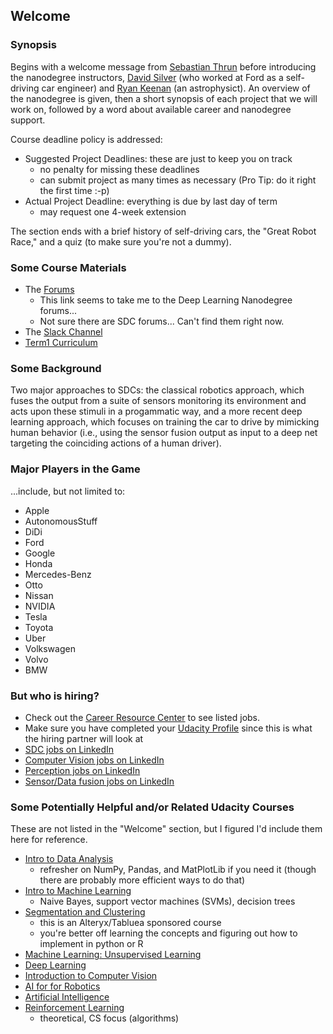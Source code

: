 ## Welcome


### Synopsis
Begins with a welcome message from [Sebastian Thrun](http://robots.stanford.edu/)
before introducing the nanodegree instructors, 
[David Silver](https://www.linkedin.com/in/dsilver829/) 
(who worked at Ford as a self-driving car engineer)
and [Ryan Keenan](https://www.linkedin.com/in/ryan-keenan-980759a6/)
(an astrophysict).
An overview of the nanodegree is given, then a short synopsis of each project that we 
will work on, followed by a word about available career and nanodegree support.

Course deadline policy is addressed:
* Suggested Project Deadlines: these are just to keep you on track
  - no penalty for missing these deadlines
  - can submit project as many times as necessary (Pro Tip: do it right the first time :-p)
* Actual Project Deadline: everything is due by last day of term
  - may request one 4-week extension

The section ends with a brief history of self-driving cars, the "Great Robot Race," and a quiz 
(to make sure you're not a dummy).



### Some Course Materials
* The [Forums](https://discussions.udacity.com/)
  - This link seems to take me to the Deep Learning Nanodegree forums... 
  - Not sure there are SDC forums... Can't find them right now.
* The [Slack Channel]()
* [Term1 Curriculum](https://medium.com/self-driving-cars/term-1-in-depth-on-udacitys-self-driving-car-curriculum-ffcf46af0c08)



### Some Background
Two major approaches to SDCs: the classical robotics approach, which fuses the output from 
a suite of sensors monitoring its environment and acts upon these stimuli in a progammatic way, 
and a more recent deep learning approach, which focuses
on training the car to drive by mimicking human behavior (i.e., using the sensor fusion output
as input to a deep net targeting the coinciding actions of a human driver).

### Major Players in the Game
...include, but not limited to:
* Apple
* AutonomousStuff
* DiDi
* Ford
* Google 
* Honda
* Mercedes-Benz
* Otto
* Nissan
* NVIDIA
* Tesla
* Toyota
* Uber
* Volkswagen
* Volvo
* BMW


### But who is hiring?
* Check out the [Career Resource Center](https://career-resource-center.udacity.com/hiring-partners-jobs) to see listed jobs.  
* Make sure you have completed your [Udacity Profile](https://classroom.udacity.com/profiles/u/edit) since this is what the hiring partner will look at
* [SDC jobs on LinkedIn](https://www.linkedin.com/jobs/search/?keywords=self%20driving%20car&location=&locationId=us%3A0)
* [Computer Vision jobs on LinkedIn](https://www.linkedin.com/jobs/search/?keywords=computer%20vision&location=United%20States&locationId=us%3A0)
* [Perception jobs on LinkedIn](https://www.linkedin.com/jobs/search/?keywords=perception&location=United%20States&locationId=us%3A0)
* [Sensor/Data fusion jobs on LinkedIn](https://www.linkedin.com/jobs/search/?keywords=sensor%20fusion&location=United%20States&locationId=us%3A0)



### Some Potentially Helpful and/or Related Udacity Courses
These are not listed in the "Welcome" section, but I figured I'd include them here for reference.

* [Intro to Data Analysis](https://www.udacity.com/course/intro-to-data-analysis--ud170)
  - refresher on NumPy, Pandas, and MatPlotLib if you need it (though there are probably more efficient ways to do that)
* [Intro to Machine Learning](https://www.udacity.com/course/intro-to-machine-learning--ud120)
  - Naive Bayes, support vector machines (SVMs), decision trees
* [Segmentation and Clustering](https://www.udacity.com/course/segmentation-and-clustering--ud981)
  - this is an Alteryx/Tabluea sponsored course
  - you're better off learning the concepts and figuring out how to implement in python or R
* [Machine Learning: Unsupervised Learning](https://www.udacity.com/course/machine-learning-unsupervised-learning--ud741)
* [Deep Learning](https://www.udacity.com/course/deep-learning--ud730)
* [Introduction to Computer Vision](https://www.udacity.com/course/introduction-to-computer-vision--ud810)
* [AI for for Robotics](https://www.udacity.com/course/artificial-intelligence-for-robotics--cs373)
* [Artificial Intelligence](https://www.udacity.com/course/artificial-intelligence--ud954)
* [Reinforcement Learning](https://www.udacity.com/course/reinforcement-learning--ud600)
  - theoretical, CS focus (algorithms)
